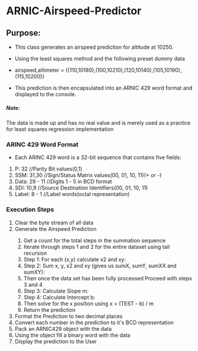 # ARNIC-Airspeed-Predictor

<h2>Purpose: </h2>

*  This class generates an airspeed prediction for altitude at 10250.

*  Using the least squares method and the following preset dummy data

*  airspeed,altimeter =  {(110,10180),(100,10210),(120,10140),(105,10190),(115,10200)}

*  This prediction is then encapsulated into an ARNIC 429 word format and displayed to the console.

<h5>Note:</h5>

<p>The data is made up and has no real value and is merely used as a practice for least squares regression implementation</p>

<h3>ARINC 429 Word Format</h3>

*  Each ARINC 429 word is a 32-bit sequence that contains five fields:

<ol>
<li>P: 32  //Parity Bit values(0,1)</li>
<li>SSM: 31,30 //Sign/Status Matrix values(00, 01, 10, 11)(+ or -)</li>
<li>Data: 29 - 11 //Digits 1 - 5 in BCD format</li>
<li>SDI: 10,9 //Source Destination Identifiers(00, 01, 10, 11)</li>
<li>Label: 8 - 1 //Label words(octal representation)</li>
</ol>

<h3>Execution Steps</h3>

<ol>
<li>Clear the byte stream of all data</li>
<li>Generate the Airspeed Prediction</li>
<ol>
    <li>Get a count for the total steps in the summation sequence</li>
    <li>Iterate through steps 1 and 2 for the entire dataset using tail recursion</li>
    <li>Step 1: For each (x,y) calculate x2 and xy:</li>
    <li>Step 2: Sum x, y, x2 and xy (gives us sumX, sumY, sumXX and sumXY):</li>
    <li>Then once the data set has been fully processed Proceed with steps 3 and 4</li>
    <li>Step 3: Calculate Slope m:</li>
    <li>Step 4: Calculate Intercept b:</li>
    <li>Then solve for the x position using x = (TEST - b) / m</li>
    <li>Return the prediction</li>
</ol>
<li>Format the Prediction to two decimal places</li>
<li>Convert each number in the prediction to it's BCD representation</li>
<li>Pack an ARNIC429 object with the data</li>
<li>Using the object fill a binary word with the data</li>
<li>Display the prediction to the User</li>
</ol>